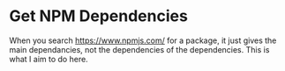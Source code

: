 # Get NPM Dependencies

When you search <https://www.npmjs.com/> for a package, it just gives the main dependancies, not the dependencies of the dependencies.  This is what I aim to do here.
